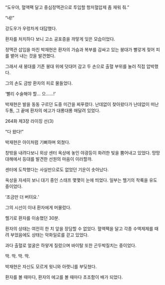 “도우야, 혈액팩 달고 중심정맥관으로 투입할 항저혈압제 좀 재워 줘.”

“네!”

강도우가 우렁차게 대답했다.

환자를 처치하다 보니 고소 공포증을 까맣게 잊은 모습이었다.

정맥관 삽입을 마친 박재현은 환자의 가슴과 복부를 감싸고 있는 붕대가 빨갛게 젖어 피를 뱉어 내는 것을 발견했다.

그래서 새 붕대를 기존 붕대 위에 덧대어 감고 두 손으로 출혈 부위를 눌러 직접 압박했다.

그의 손도 금방 환자의 피로 물들었다.

‘빨리 수술해야 할… 으……!’

박재현은 발을 동동 구르던 도중 미간을 찌푸렸다. 난데없이 찾아왔다가 난데없이 떠난 두통, 그 끝에 환자의 에고가 대롱대롱 매달려 있었다.

264화 제3장 라이징 선(3)

“다 왔다!”

박재현은 아이처럼 기뻐하며 외쳤다.

창밖을 내려다보니 외상 센터 옥상에 놓인 야광등이 화려한 빛을 뿜어내고 있었다. 망망대해에서 등대를 발견한 선원의 마음이 이러할까.

센터에 도착했다는 사실만으로도 없었던 기운이 솟아났다.

옥상을 자세히 보니 대기 중인 스태프 몇몇이 눈에 띄었다. 일부는 헬기의 착륙을 유도 중이었다.

‘조금만 더 버텨요.’

그의 시선이 이내 환자에게 머물렀다.

헬기로 환자를 이송했던 30분.

환자의 상태는 여전히 한 치 앞을 장담할 수 없었다. 혈액팩을 달고 각종 수액제제를 때려 부었음에도 상태는 악화일로를 걷고 있었다.

과다 출혈로 얼굴은 하얗게 질렸으며 바이탈 또한 곤두박질치는 중이었다.

딱. 딱. 딱. 딱.

박재현은 자신도 모르게 윗니와 아랫니를 부딪쳤다.

환자를 볼 때마다, 환자의 에고를 볼 때마다 초조함이 배가 되었다.